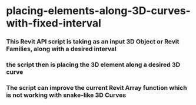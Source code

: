 # placing-elements-along-3D-curves-with-fixed-interval

### This Revit API script is taking as an input 3D Object or Revit Families, along with a desired interval
### the script then is placing the 3D element along a desired 3D curve 
### The script can improve the current Revit Array function which is not working with snake-like 3D Curves

